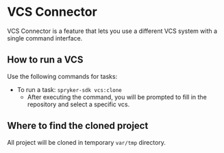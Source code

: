 # VCS Connector

VCS Connector is a feature that lets you use a different VCS system with a single command interface.

## How to run a VCS

Use the following commands for tasks:

- To run a task: `spryker-sdk vcs:clone`
  - After executing the command, you will be prompted to fill in the repository and select a specific vcs.

## Where to find the cloned project

All project will be cloned in temporary `var/tmp` directory.
